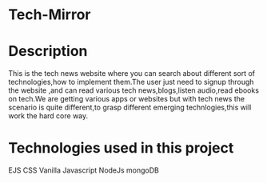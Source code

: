 # Tech-Mirror

# Description
This is the tech news website where you can search about different sort of technologies,how to implement them.The user just need to signup through the website ,and can read various tech news,blogs,listen audio,read ebooks on tech.We are getting various apps or websites but with tech news the scenario is quite different,to grasp different emerging technlogies,this will work the hard core way.


# Technologies used in this project
EJS
CSS
Vanilla Javascript
NodeJs
mongoDB

